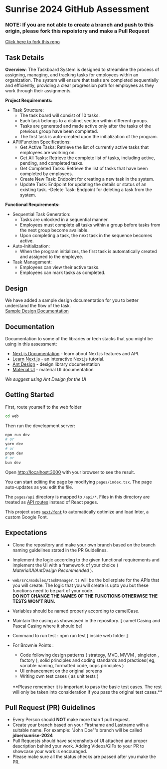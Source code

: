 # Sunrise 2024 GitHub Assessment

### NOTE: If you are not able to create a branch and push to this origin, please fork this repoistory and make a Pull Request

[Click here to fork this repo](https://github.com/CaravelLabs/sunrise-2024/fork)

## Task Details

**Overview**:
The Taskboard System is designed to streamline the process of assigning, managing, and tracking tasks for employees within an organization. The system will ensure that tasks are completed sequentially and efficiently, providing a clear progression path for employees as they work through their assignments.

**Project Requirements:**

- Task Structure:
    - The task board will consist of 10 tasks.
    - Each task belongs to a distinct section within different groups.
    - Tasks are generated and made active only after the tasks of the previous group have been completed.
    - The first task is auto-created upon the initialization of the program.
- API/Function Specifications:
    - Get Active Tasks: Retrieve the list of currently active tasks that employees are working on.
    - Get All Tasks: Retrieve the complete list of tasks, including active, pending, and completed tasks.
    - Get Completed Tasks: Retrieve the list of tasks that have been completed by employees.
    - Create New Task: Endpoint for creating a new task in the system.
    - Update Task: Endpoint for updating the details or status of an existing task.
    -Delete Task: Endpoint for deleting a task from the system.

**Functional Requirements:**

- Sequential Task Generation:
    - Tasks are unlocked in a sequential manner.
    - Employees must complete all tasks within a group before tasks from the next group become available.
    - Upon completing a task, the next task in the sequence becomes active.
- Auto-Initialization:
    - When the program initializes, the first task is automatically created and assigned to the employee.
- Task Management:
    - Employees can view their active tasks.
    - Employees can mark tasks as completed.
## Design

We have added a sample design documentation for you to better understand the flow of the task.
<br>
[Sample Design Documentation](https://www.figma.com/design/oBC0zPGhL1VzV2Bm31D2bR/Task-Board-Documentation?node-id=17-2327)


## Documentation

Documentation to some of the libraries or tech stacks that you might be using in this assessment:

- [Next.js Documentation](https://nextjs.org/docs) - learn about Next.js features and API.
- [Learn Next.js](https://nextjs.org/learn) - an interactive Next.js tutorial.
- [Ant Design](https://ant.design/components/overview/) - design library documentation
- [Material UI](https://mui.com/material-ui/getting-started/) - material UI documentation

_We suggest using Ant Design for the UI_

## Getting Started

First, route yourself to the web folder

```bash
cd web
```

Then run the development server:

```bash
npm run dev
# or
yarn dev
# or
pnpm dev
# or
bun dev
```

Open [http://localhost:3000](http://localhost:3000) with your browser to see the result.

You can start editing the page by modifying `pages/index.tsx`. The page auto-updates as you edit the file.

The `pages/api` directory is mapped to `/api/*`. Files in this directory are treated as [API routes](https://nextjs.org/docs/api-routes/introduction) instead of React pages.

This project uses [`next/font`](https://nextjs.org/docs/basic-features/font-optimization) to automatically optimize and load Inter, a custom Google Font.

## Expectations
- Clone the repository and make your own branch based on the branch naming guidelines stated in the PR Guidelines.
- Implement the logic according to the given functional requirements and implement the UI with a framework of your choice ( _MaterialUI/AntDesign Recommended_ ).
- ```web/src/modules/taskManager.ts``` will be the boilerplate for the APIs that you will create. The logic that you will create is upto you but these functions need to be part of your code. 
<br>**DO NOT CHANGE THE NAMES OF THE FUNCTIONS OTHERWISE THE TESTS WON'T RUN.**
- Variables should be named properly according to camelCase.
- Maintain the casing as showcased in the repository. [ camel Casing and Pascal Casing where it should be]
- Command to run test : npm run test [ inside web folder ]

- For Brownie Points :
    - Code following design patterns ( strategy, MVC, MVVM , singleton , factory ), solid principles and coding standards and practices( eg, variable naming, formatted code, oops principles )
    - UI enhancement on the original screens
    - Writing own test cases ( as unit tests )
    <br>
    **Please remember it is important to pass the basic test cases. The rest will only be taken into consideration if you pass the original test cases.**

## Pull Request (PR) Guidelines
- Every Person should **NOT** make more than 1 pull request.
 - Create your branch based on your Firstname and Lastname with a suitable name. For example:
 "John Doe"'s branch will be called **jdoe/sunrise-2024**
- Pull Requests should have screenshots of UI attached and proper description behind your work. Adding Videos/GIFs to your PR to showcase your work is encouraged.
- Please make sure all the status checks are passed after you make the PR.
